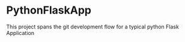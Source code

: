 # PythonFlaskApp
This project spans the git development flow for a typical python Flask Application
